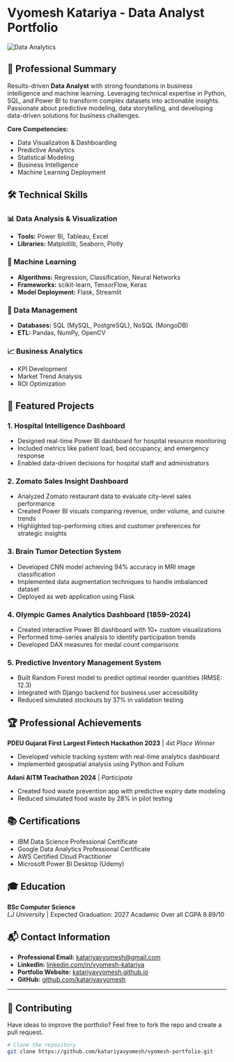 # Vyomesh Katariya - Data Analyst Portfolio

![Data Analytics](https://images.unsplash.com/photo-1551288049-bebda4e38f71?ixlib=rb-1.2.1&auto=format&fit=crop&w=1200&h=400&q=80)
## 📌 Professional Summary

Results-driven **Data Analyst** with strong foundations in business intelligence and machine learning. Leveraging technical expertise in Python, SQL, and Power BI to transform complex datasets into actionable insights. Passionate about predictive modeling, data storytelling, and developing data-driven solutions for business challenges.

**Core Competencies:**
- Data Visualization & Dashboarding
- Predictive Analytics
- Statistical Modeling
- Business Intelligence
- Machine Learning Deployment

## 🛠️ Technical Skills

### 📊 Data Analysis & Visualization
- **Tools:** Power BI, Tableau, Excel
- **Libraries:** Matplotlib, Seaborn, Plotly

### 🤖 Machine Learning
- **Algorithms:** Regression, Classification, Neural Networks
- **Frameworks:** scikit-learn, TensorFlow, Keras
- **Model Deployment:** Flask, Streamlit

### 💾 Data Management
- **Databases:** SQL (MySQL, PostgreSQL), NoSQL (MongoDB)
- **ETL:** Pandas, NumPy, OpenCV

### 📈 Business Analytics
- KPI Development
- Market Trend Analysis
- ROI Optimization

## 📂 Featured Projects
### 1. Hospital Intelligence Dashboard
- Designed real-time Power BI dashboard for hospital resource monitoring
- Included metrics like patient load, bed occupancy, and emergency response
- Enabled data-driven decisions for hospital staff and administrators

### 2. Zomato Sales Insight Dashboard
- Analyzed Zomato restaurant data to evaluate city-level sales performance
- Created Power BI visuals comparing revenue, order volume, and cuisine trends
- Highlighted top-performing cities and customer preferences for strategic insights

### 3. Brain Tumor Detection System
- Developed CNN model achieving 94% accuracy in MRI image classification
- Implemented data augmentation techniques to handle imbalanced dataset
- Deployed as web application using Flask

### 4. Olympic Games Analytics Dashboard (1859–2024)
- Created interactive Power BI dashboard with 10+ custom visualizations
- Performed time-series analysis to identify participation trends
- Developed DAX measures for medal count comparisons

### 5. Predictive Inventory Management System 
- Built Random Forest model to predict optimal reorder quantities (RMSE: 12.3)
- Integrated with Django backend for business user accessibility
- Reduced simulated stockouts by 37% in validation testing

## 🏆 Professional Achievements

**PDEU Gujarat First Largest Fintech Hackathon 2023** | *4st Place Winner*
- Developed vehicle tracking system with real-time analytics dashboard
- Implemented geospatial analysis using Python and Folium

**Adani AITM Teachathon 2024** | *Participate*
- Created food waste prevention app with predictive expiry date modeling
- Reduced simulated food waste by 28% in pilot testing

## 📚 Certifications
- IBM Data Science Professional Certificate
- Google Data Analytics Professional Certificate
- AWS Certified Cloud Practitioner
- Microsoft Power BI Desktop (Udemy)

## 🎓 Education
**BSc Computer Science**  
*LJ University* | Expected Graduation: 2027
Acadamic Over all CGPA 8.89/10

## 📬 Contact Information

- **Professional Email:** katariyavyomesh@gmail.com  
- **LinkedIn:** [linkedin.com/in/vyomesh-katariya](https://www.linkedin.com/in/vyomesh-katariya)  
- **Portfolio Website:** [katariyavyomesh.github.io](https://katariyavyomesh.github.io/vyomesh-portfolio/)
- **GitHub:** [github.com/katariyavyomesh](https://github.com/katariyavyomesh)

---
## 🧩 Contributing

Have ideas to improve the portfolio? Feel free to fork the repo and create a pull request.

```bash
# Clone the repository
git clone https://github.com/katariyavyomesh/vyomesh-portfolio.git
